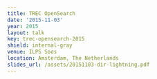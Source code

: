 ```yaml
---
title: TREC OpenSearch
date: '2015-11-03'
year: 2015
layout: talk
key: trec-opensearch-2015
shield: internal-gray
venue: ILPS Soos
location: Amsterdam, The Netherlands
slides_url: /assets/20151103-dir-lightning.pdf
---
```


